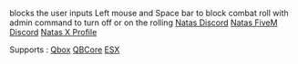 blocks the user inputs Left mouse and Space bar to block combat roll with admin command to turn off or on the rolling 
[Natas Discord](https://www.dsc.gg/natasgithub)
[Natas FiveM Discord](https://www.dsc.gg/abandonedsouls)
[Natas X Profile](https://x.com/NatasDaCreator)

Supports :
[Qbox](https://www.qbox.re)
[QBCore](https://github.com/qbcore-framework)
[ESX](https://github.com/esx-framework)
